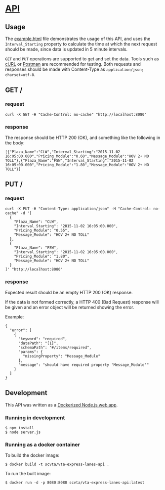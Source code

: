# [API](https://github.com/vta/expresslanes-api/tree/master/api)

## Usage

The [example.html](http://rawgit.com/vta/expresslanes-api/master/example.html) file demonstrates the usage of this API, and uses the `Interval_Starting` property to calculate the time at which the next request should be made, since data is updated in 5 minute intervals.

`GET` and `PUT` operations are supported to get and set the data. Tools such as [cURL](https://curl.haxx.se/) or [Postman](https://www.getpostman.com/) are recommended for testing. Both requests and responses should be made with Content-Type as `application/json; charset=utf-8`.

## GET /
### request
```
curl -X GET -H "Cache-Control: no-cache" "http://localhost:8080"
````

### response
The response should be HTTP 200 (OK), and something like the following in the body:
```
[{"Plaza_Name":"CLW","Interval_Starting":"2015-11-02 16:05:00.000","Pricing_Module":"0.60","Message_Module":"HOV 2+ NO TOLL"},{"Plaza_Name":"FSW","Interval_Starting":"2015-11-02 16:05:00.000","Pricing_Module":"1.80","Message_Module":"HOV 2+ NO TOLL"}]
```

## PUT /
### request
```
curl -X PUT -H "Content-Type: application/json" -H "Cache-Control: no-cache" -d '[
  {
    "Plaza_Name": "CLW",
    "Interval_Starting": "2015-11-02 16:05:00.000",
    "Pricing_Module": "0.55",
    "Message_Module": "HOV 2+ NO TOLL"
  },
  {
    "Plaza_Name": "FSW",
    "Interval_Starting": "2015-11-02 16:05:00.000",
    "Pricing_Module": "1.80",
    "Message_Module": "HOV 2+ NO TOLL"
  }
]' "http://localhost:8080"
```

### response
Expected result should be an empty HTTP 200 (OK) response.

If the data is not formed correctly, a HTTP 400 (Bad Request) response will be given and an error object will be returned showing the error.

Example:
```
{
  "error": [
    {
      "keyword": "required",
      "dataPath": "[1]",
      "schemaPath": "#/items/required",
      "params": {
        "missingProperty": "Message_Module"
      },
      "message": "should have required property 'Message_Module'"
    }
  ]
}
```


## Development

This API was written as a [Dockerized Node.js web app](https://nodejs.org/en/docs/guides/nodejs-docker-webapp/).


### Running in development
```
$ npm install
$ node server.js
```

### Running as a docker container

To build the docker image:

    $ docker build -t scvta/vta-express-lanes-api .

To run the built image:

    $ docker run -d -p 8080:8080 scvta/vta-express-lanes-api:latest

